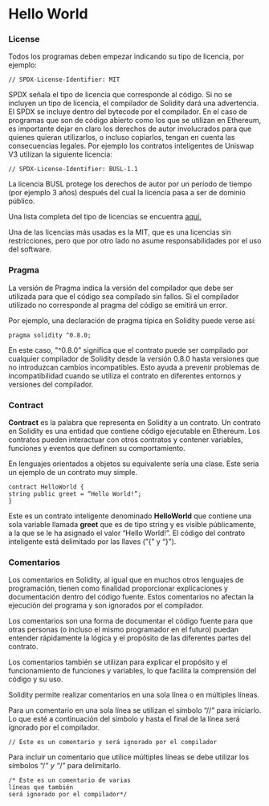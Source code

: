 # Hello World

### License

Todos los programas deben empezar indicando su tipo de licencia, por ejemplo:

```solidity
// SPDX-License-Identifier: MIT
```

SPDX señala el tipo de licencia que corresponde al código. Si no se incluyen un tipo de licencia, el compilador de Solidity dará una advertencia. El SPDX se incluye dentro del bytecode por el compilador. En el caso de programas que son de código abierto como los que se utilizan en Ethereum, es importante dejar en claro los derechos de autor involucrados para que quienes quieran utilizarlos, o incluso copiarlos, tengan en cuenta las consecuencias legales. Por ejemplo los contratos inteligentes de Uniswap V3 utilizan la siguiente licencia:

```solidity
// SPDX-License-Identifier: BUSL-1.1
```

La licencia BUSL protege los derechos de autor por un período de tiempo (por ejemplo 3 años) después del cual la licencia pasa a ser de dominio público.

Una lista completa del tipo de licencias se encuentra [aquí.](https://spdx.org/licenses/)

Una de las licencias más usadas es la MIT, que es una licencias sin restricciones, pero que por otro lado no asume responsabilidades por el uso del software.

### Pragma

La versión de Pragma indica la versión del compilador que debe ser utilizada para que el código sea compilado sin fallos. Si el compilador utilizado no corresponde al pragma del código se emitirá un error.

Por ejemplo, una declaración de pragma típica en Solidity puede verse así:

```solidity
pragma solidity ^0.8.0;
```

En este caso, "^0.8.0" significa que el contrato puede ser compilado por cualquier compilador de Solidity desde la versión 0.8.0 hasta versiones que no introduzcan cambios incompatibles. Esto ayuda a prevenir problemas de incompatibilidad cuando se utiliza el contrato en diferentes entornos y versiones del compilador.

### Contract

**Contract** es la palabra que representa en Solidity a un contrato. Un contrato en Solidity es una entidad que contiene código ejecutable en Ethereum. Los contratos pueden interactuar con otros contratos y contener variables, funciones y eventos que definen su comportamiento.

En lenguajes orientados a objetos su equivalente sería una clase. Este sería un ejemplo de un contrato muy simple.

```solidity
contract HelloWorld {
string public greet = “Hello World!”;
}
```

Este es un contrato inteligente denominado **HelloWorld** que contiene una sola variable llamada **greet** que es de tipo string y es visible públicamente, a la que se le ha asignado el valor “Hello World!”. El código del contrato inteligente está delimitado por las llaves (”{” y “}”).

### Comentarios

Los comentarios en Solidity, al igual que en muchos otros lenguajes de programación, tienen como finalidad proporcionar explicaciones y documentación dentro del código fuente. Estos comentarios no afectan la ejecución del programa y son ignorados por el compilador.

Los comentarios son una forma de documentar el código fuente para que otras personas (o incluso el mismo programador en el futuro) puedan entender rápidamente la lógica y el propósito de las diferentes partes del contrato.

Los comentarios también se utilizan para explicar el propósito y el funcionamiento de funciones y variables, lo que facilita la comprensión del código y su uso.

Solidity permite realizar comentarios en una sola línea o en múltiples líneas.

Para un comentario en una sola línea se utilizan el símbolo “//” para iniciarlo. Lo que esté a continuación del símbolo y hasta el final de la línea será ignorado por el compilador.

```solidity
// Este es un comentario y será ignorado por el compilador 
```

Para incluir un comentario que utilice múltiples líneas se debe utilizar los símbolos “/_” y “_/” para delimitarlo.

```solidity
/* Este es un comentario de varias
líneas que también
será ignorado por el compilador*/ 
```
